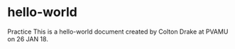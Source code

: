 # hello-world
Practice
This is a hello-world document created by Colton Drake at PVAMU on 26 JAN 18. 
